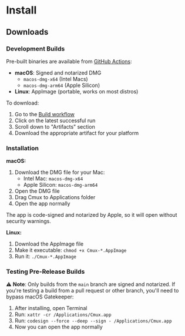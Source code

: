 # Install

## Downloads

### Development Builds

Pre-built binaries are available from [GitHub Actions](https://github.com/coder/cmux/actions/workflows/build.yml):

- **macOS**: Signed and notarized DMG
  - `macos-dmg-x64` (Intel Macs)
  - `macos-dmg-arm64` (Apple Silicon)
- **Linux**: AppImage (portable, works on most distros)

To download:

1. Go to the [Build workflow](https://github.com/coder/cmux/actions/workflows/build.yml)
2. Click on the latest successful run
3. Scroll down to "Artifacts" section
4. Download the appropriate artifact for your platform

### Installation

**macOS:**

1. Download the DMG file for your Mac:
   - Intel Mac: `macos-dmg-x64`
   - Apple Silicon: `macos-dmg-arm64`
2. Open the DMG file
3. Drag Cmux to Applications folder
4. Open the app normally

The app is code-signed and notarized by Apple, so it will open without security warnings.

**Linux:**

1. Download the AppImage file
2. Make it executable: `chmod +x Cmux-*.AppImage`
3. Run it: `./Cmux-*.AppImage`

### Testing Pre-Release Builds

⚠️ **Note**: Only builds from the `main` branch are signed and notarized. If you're testing a build from a pull request or other branch, you'll need to bypass macOS Gatekeeper:

1. After installing, open Terminal
2. Run: `xattr -cr /Applications/Cmux.app`
3. Run: `codesign --force --deep --sign - /Applications/Cmux.app`
4. Now you can open the app normally
